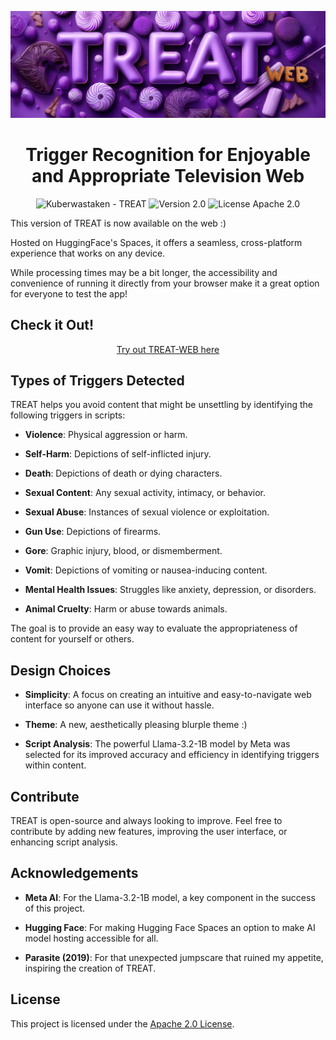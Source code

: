 
![Treat_Banner](https://raw.githubusercontent.com/Kuberwastaken/gettreated/refs/heads/main/images/Treat_Web_Banner.png)

<h1 align="center">
  Trigger Recognition for Enjoyable and Appropriate Television Web
</h1>

<p align="center">
  <img src="https://img.shields.io/static/v1?label=Kuberwastaken&message=TREAT-WEB&color=purple&logo=github" alt="Kuberwastaken - TREAT">
  <img src="https://img.shields.io/badge/version-2.0-purple" alt="Version 2.0">
  <img src="https://img.shields.io/badge/License-Apache_2.0-purple" alt="License Apache 2.0">
</p>

This version of TREAT is now available on the web :)

Hosted on HuggingFace's Spaces, it offers a seamless, cross-platform experience that works on any device.

While processing times may be a bit longer, the accessibility and convenience of running it directly from your browser make it a great option for everyone to test the app!

## Check it Out!
<p align="center">
  <a href="https://kuberwastaken.github.io/gettreated/" target="_blank">Try out TREAT-WEB here</a>
</p>


## Types of Triggers Detected
TREAT helps you avoid content that might be unsettling by identifying the following triggers in scripts:

- **Violence**: Physical aggression or harm.

- **Self-Harm**: Depictions of self-inflicted injury.

- **Death**: Depictions of death or dying characters.

- **Sexual Content**: Any sexual activity, intimacy, or behavior.

- **Sexual Abuse**: Instances of sexual violence or exploitation.

- **Gun Use**: Depictions of firearms.

- **Gore**: Graphic injury, blood, or dismemberment.

- **Vomit**: Depictions of vomiting or nausea-inducing content.

- **Mental Health Issues**: Struggles like anxiety, depression, or disorders.

- **Animal Cruelty**: Harm or abuse towards animals.

The goal is to provide an easy way to evaluate the appropriateness of content for yourself or others.

## Design Choices

- **Simplicity**: A focus on creating an intuitive and easy-to-navigate web interface so anyone can use it without hassle.

- **Theme**: A new, aesthetically pleasing blurple theme :)

- **Script Analysis**: The powerful Llama-3.2-1B model by Meta was selected for its improved accuracy and efficiency in identifying triggers within content.

## Contribute

TREAT is open-source and always looking to improve. Feel free to contribute by adding new features, improving the user interface, or enhancing script analysis.

## Acknowledgements

- **Meta AI**: For the Llama-3.2-1B model, a key component in the success of this project.

- **Hugging Face**: For making Hugging Face Spaces an option to make AI model hosting accessible for all.

- **Parasite (2019)**: For that unexpected jumpscare that ruined my appetite, inspiring the creation of TREAT.

## License

This project is licensed under the [Apache 2.0 License](https://github.com/Kuberwastaken/TREAT/blob/main/LICENSE).
